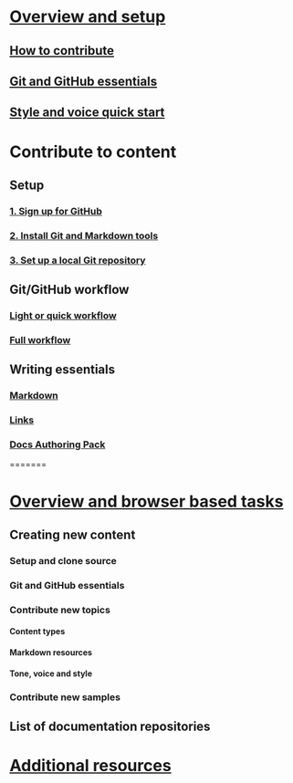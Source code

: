 # [Overview and setup](index.md)
## [How to contribute](how-to-contribute.md)
## [Git and GitHub essentials](git-github-fundamentals.md)
## [Style and voice quick start](style-quick-start.md)
<!-- Needed:  ## Sample writing quick start -->

# Contribute to content
<!-- New nodes:
## Create issues
## Small edits
## Review new content
## Create new articles
## Create or update samples
-->

## Setup 
### [1. Sign up for GitHub](get-started-setup-github.md)
### [2. Install Git and Markdown tools](get-started-setup-tools.md)
### [3. Set up a local Git repository](get-started-setup-local.md)

## Git/GitHub workflow
### [Light or quick workflow](light-workflow.md)
### [Full workflow](full-workflow.md)

## Writing essentials 
### [Markdown](how-to-write-use-markdown.md)
### [Links](how-to-write-links.md)
### [Docs Authoring Pack](how-to-write-docs-auth-pack.md)
=======
# [Overview and browser based tasks](index.md)

  <!--
    This new page will include most of the content from
    the current index.md, and the first three sections from
    how-to-contribute.md (excluding writing new samples,
    and creating new content.)
   -->

## Creating new content

   <!--
     This page introduces the process to work locally on
     your own machine, following github flow. 

     Content will be taken from the last two sections of 
     how-to-contribute.md (writing new samples, and creating new content)
     and the how-to-write-workflows-major.md)
   -->
### Setup and clone source

   <!--
      This page will guide folks through the setup process
      through cloning the repo.

      It will have condensed versions of get-started-setup-github,
      get-started-setup-tools, and get-started-setup-local.

   -->

### Git and GitHub essentials

   <!-- 
      Explain the basics of Git and GitHub, and the GitHub flow
      process.

      Much, or all of this will be from full-workflow, and git-github-fundamentals

      The full list of repos probably doesn't belong here.
   -->

### Contribute new topics
   <!-- 
     Primarily new content, but will include the content from the
     how-to-write-use-markdown, style-quick-start and how-to-write-links

     Process content will also be taken from how-to-contribute.
   -->

#### Content types
#### Markdown resources
#### Tone, voice and style

### Contribute new samples

   <!-- 
     Primarily new content, with some taken from how-to-contribute.

     This will also point to repo-specific guidance for samples. 
     
     We have an important decision to make here: This contributing guide
     can contain the union of all code style rules for all different languages
     and frameworks, or it can contain the intersection (coode samples must
     compile and run). 

     I'm in favor of the former: Everyone writing Python should follow the Python
     guidance; everyone writing C# should follow the C# rules. Those should be 
     consistent regardless of project team.
   -->


## List of documentation repositories

   <!-- 
     This will take the list of repos from git-github-fundamentals
     for the public repositories.

     Open question: How to keep this up to date?
   -->

# [Additional resources](additional-resources.md)
